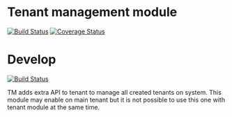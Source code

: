 # Tenant management module

[![Build Status](https://travis-ci.org/pluf/supertenant.svg?branch=master)](https://travis-ci.org/pluf/supertenant)
[![Coverage Status](https://coveralls.io/repos/github/pluf/supertenant/badge.svg)](https://coveralls.io/github/pluf/supertenant)

# Develop

[![Build Status](https://travis-ci.org/pluf/supertenant.svg?branch=develop)](https://travis-ci.org/pluf/supertenant)

TM adds extra API to tenant to manage all created tenants on system. This module may enable on main tenant but it is not possible to use this one with tenant module at the same time.

